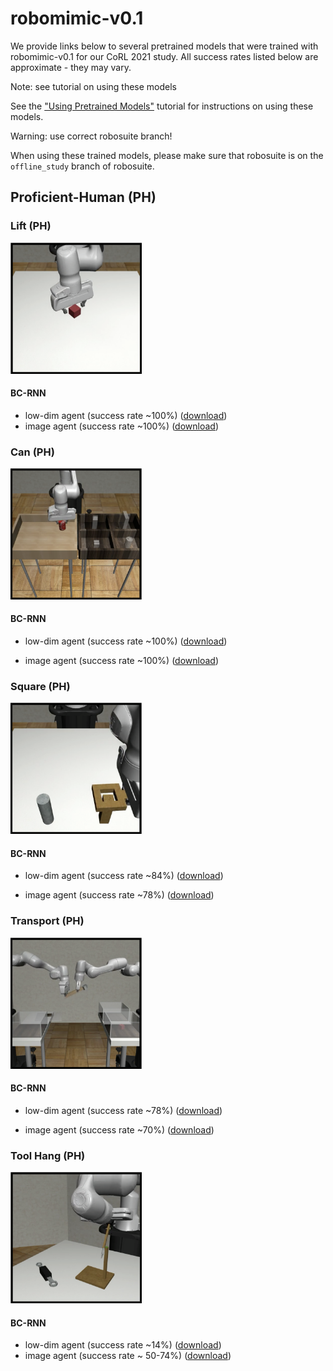 # robomimic-v0.1

We provide links below to several pretrained models that were trained with robomimic-v0.1 for our CoRL 2021 study. All success rates listed below are approximate - they may vary.

<div class="admonition note">
<p class="admonition-title">Note: see tutorial on using these models</p>

See the ["Using Pretrained Models"](../tutorials/using_pretrained_models.html) tutorial for instructions on using these models.

</div>

<div class="admonition warning">
<p class="admonition-title">Warning: use correct robosuite branch!</p>

When using these trained models, please make sure that robosuite is on the `offline_study` branch of robosuite.

</div>

## Proficient-Human (PH)

### Lift (PH)

<img src="../images/lift.png" alt="proficient_human" style="zoom:33%;" />

#### BC-RNN

- low-dim agent (success rate ~100%) ([download](http://downloads.cs.stanford.edu/downloads/rt_benchmark/model_zoo/lift/bc_rnn/lift_ph_low_dim_epoch_1000_succ_100.pth))
- image agent (success rate ~100%) ([download](http://downloads.cs.stanford.edu/downloads/rt_benchmark/model_zoo/lift/bc_rnn/lift_ph_image_epoch_500_succ_100.pth))

### Can (PH)

<img src="../images/can.png" alt="proficient_human" style="zoom:33%;" />

#### BC-RNN

- low-dim agent (success rate ~100%) ([download](http://downloads.cs.stanford.edu/downloads/rt_benchmark/model_zoo/can/bc_rnn/can_ph_low_dim_epoch_1150_succ_100.pth))

- image agent (success rate ~100%) ([download](http://downloads.cs.stanford.edu/downloads/rt_benchmark/model_zoo/can/bc_rnn/can_ph_image_epoch_300_succ_100.pth))

  

### Square (PH)

<img src="../images/square.png" alt="proficient_human" style="zoom:33%;" />

#### BC-RNN

- low-dim agent (success rate ~84%) ([download](http://downloads.cs.stanford.edu/downloads/rt_benchmark/model_zoo/square/bc_rnn/square_ph_low_dim_epoch_1850_succ_84.pth))

- image agent (success rate ~78%) ([download](http://downloads.cs.stanford.edu/downloads/rt_benchmark/model_zoo/square/bc_rnn/square_ph_image_epoch_540_succ_78.pth))

  

### Transport (PH)

<img src="../images/transport.png" alt="proficient_human" style="zoom:33%;" />

#### BC-RNN

- low-dim agent (success rate ~78%) ([download](http://downloads.cs.stanford.edu/downloads/rt_benchmark/model_zoo/transport/bc_rnn/transport_ph_low_dim_epoch_1000_succ_78.pth))

- image agent (success rate ~70%) ([download](http://downloads.cs.stanford.edu/downloads/rt_benchmark/model_zoo/transport/bc_rnn/transport_ph_image_epoch_580_succ_70.pth))

  

### Tool Hang (PH)

<img src="../images/tool_hang.png" alt="proficient_human" style="zoom:33%;" />

#### BC-RNN

- low-dim agent (success rate ~14%) ([download](http://downloads.cs.stanford.edu/downloads/rt_benchmark/model_zoo/tool_hang/bc_rnn/tool_hang_ph_low_dim_epoch_2000_succ_14.pth))
- image agent (success rate ~ 50-74%) ([download](http://downloads.cs.stanford.edu/downloads/rt_benchmark/model_zoo/tool_hang/bc_rnn/tool_hang_ph_image_epoch_440_succ_74.pth))

